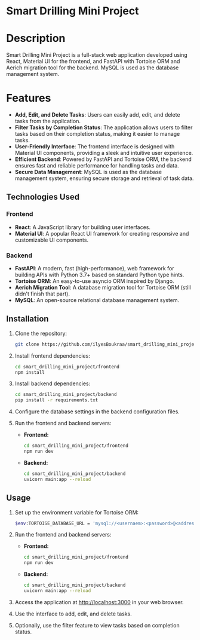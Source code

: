 # Smart Drilling Mini Project

# Description
Smart Drilling Mini Project is a full-stack web application developed using React, Material UI
for the frontend, and FastAPI with Tortoise ORM and Aerich migration tool for the backend.
MySQL is used as the database management system.

# Features

- **Add, Edit, and Delete Tasks**: Users can easily add, edit, and delete tasks from the application.
- **Filter Tasks by Completion Status**: The application allows users to filter tasks based on their completion status, making it easier to manage tasks.
- **User-Friendly Interface**: The frontend interface is designed with Material UI components, providing a sleek and intuitive user experience.
- **Efficient Backend**: Powered by FastAPI and Tortoise ORM, the backend ensures fast and reliable performance for handling tasks and data.
- **Secure Data Management**: MySQL is used as the database management system, ensuring secure storage and retrieval of task data.

## Technologies Used

### Frontend
- **React**: A JavaScript library for building user interfaces.
- **Material UI**: A popular React UI framework for creating responsive and customizable UI components.

### Backend
- **FastAPI**: A modern, fast (high-performance), web framework for building APIs with Python 3.7+ based on standard Python type hints.
- **Tortoise ORM**: An easy-to-use asyncio ORM inspired by Django.
- **Aerich Migration Tool**: A database migration tool for Tortoise ORM (still didn't finish that part).
- **MySQL**: An open-source relational database management system.

## Installation

1. Clone the repository:
    ```bash
    git clone https://github.com/ilyesBoukraa/smart_drilling_mini_project.git
    ```

2. Install frontend dependencies:
    ```bash
    cd smart_drilling_mini_project/frontend
    npm install
    ```

3. Install backend dependencies:
    ```bash
    cd smart_drilling_mini_project/backend
    pip install -r requirements.txt
    ```

4. Configure the database settings in the backend configuration files.

5. Run the frontend and backend servers:
   - **Frontend:**
     ```bash
     cd smart_drilling_mini_project/frontend
     npm run dev
     ```
   - **Backend:**
     ```bash
     cd smart_drilling_mini_project/backend
     uvicorn main:app --reload
     ```

## Usage

1. Set up the environment variable for Tortoise ORM:
   ```bash
   $env:TORTOISE_DATABASE_URL = 'mysql://<usernaem>:<password>@<address>/<database_name>'
2. Run the frontend and backend servers:
   - **Frontend:**
     ```bash
     cd smart_drilling_mini_project/frontend
     npm run dev
     ```
   - **Backend:**
     ```bash
     cd smart_drilling_mini_project/backend
     uvicorn main:app --reload
     ```

3. Access the application at [http://localhost:3000](http://localhost:3000) in your web browser.
4. Use the interface to add, edit, and delete tasks.
5. Optionally, use the filter feature to view tasks based on completion status.
